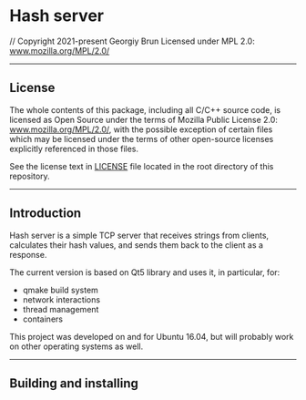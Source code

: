 # Hash server

// Copyright 2021-present Georgiy Brun Licensed under MPL 2.0: www.mozilla.org/MPL/2.0/

---------------------------------------------------------------------------------------------------
## License

The whole contents of this package, including all C/C++ source code, is licensed as Open Source
under the terms of Mozilla Public License 2.0: www.mozilla.org/MPL/2.0/, with the possible
exception of certain files which may be licensed under the terms of other open-source licenses
explicitly referenced in those files.

See the license text in [LICENSE](LICENSE) file located in the root directory of this repository.

---------------------------------------------------------------------------------------------------
## Introduction

Hash server is a simple TCP server that receives strings from clients, calculates their hash 
values, and sends them back to the client as a response.

The current version is based on Qt5 library and uses it, in particular, for:
- qmake build system
- network interactions
- thread management
- containers

This project was developed on and for Ubuntu 16.04, but will probably work on other operating
systems as well.

---------------------------------------------------------------------------------------------------
## Building and installing
